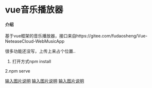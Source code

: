 # vue音乐播放器

#### 介绍
基于vue框架的音乐播放器，接口来自https://gitee.com/fudaosheng/Vue-NeteaseCloud-WebMusicApp

很多功能还没写，上传上来占个位置..

1. 打开方式npm install

2.npm serve

[输入图片说明](src/assets/1.png)
[输入图片说明](src/assets/2.png)
[输入图片说明](src/assets/3.png)